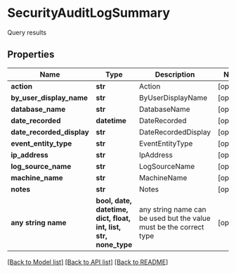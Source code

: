 # SecurityAuditLogSummary

Query results

## Properties
Name | Type | Description | Notes
------------ | ------------- | ------------- | -------------
**action** | **str** | Action | [optional] 
**by_user_display_name** | **str** | ByUserDisplayName | [optional] 
**database_name** | **str** | DatabaseName | [optional] 
**date_recorded** | **datetime** | DateRecorded | [optional] 
**date_recorded_display** | **str** | DateRecordedDisplay | [optional] 
**event_entity_type** | **str** | EventEntityType | [optional] 
**ip_address** | **str** | IpAddress | [optional] 
**log_source_name** | **str** | LogSourceName | [optional] 
**machine_name** | **str** | MachineName | [optional] 
**notes** | **str** | Notes | [optional] 
**any string name** | **bool, date, datetime, dict, float, int, list, str, none_type** | any string name can be used but the value must be the correct type | [optional]

[[Back to Model list]](../README.md#documentation-for-models) [[Back to API list]](../README.md#documentation-for-api-endpoints) [[Back to README]](../README.md)


